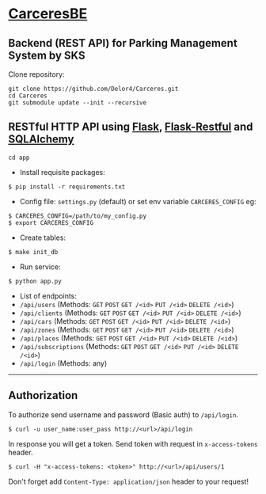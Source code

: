 [CarceresBE](https://github.com/Delor4/CarceresBE)
===================
Backend (REST API) for Parking Management System by SKS
---

Clone repository:
```
git clone https://github.com/Delor4/Carceres.git
cd Carceres
git submodule update --init --recursive
```
RESTful HTTP API using [Flask](https://github.com/pallets/flask), [Flask-Restful](https://github.com/flask-restful/flask-restful) and [SQLAlchemy](https://github.com/zzzeek/sqlalchemy)
-------------------

```
cd app
```

- Install requisite packages:
```shell
$ pip install -r requirements.txt
```
- Config file:
`settings.py` (default) or set env variable `CARCERES_CONFIG` eg:
```shell
$ CARCERES_CONFIG=/path/to/my_config.py
$ export CARCERES_CONFIG
```

- Create tables:
```shell
$ make init_db
```

- Run service:
```shell
$ python app.py
```
- List of endpoints:
- `/api/users`
    (Methods: `GET` `POST` `GET /<id>` `PUT /<id>` `DELETE /<id>`)
- `/api/clients`
    (Methods: `GET` `POST` `GET /<id>` `PUT /<id>` `DELETE /<id>`)
- `/api/cars`
    (Methods: `GET` `POST` `GET /<id>` `PUT /<id>` `DELETE /<id>`)
- `/api/zones`
    (Methods: `GET` `POST` `GET /<id>` `PUT /<id>` `DELETE /<id>`)
- `/api/places`
    (Methods: `GET` `POST` `GET /<id>` `PUT /<id>` `DELETE /<id>`)
- `/api/subscriptions`
    (Methods: `GET` `POST` `GET /<id>` `PUT /<id>` `DELETE /<id>`)
- `/api/login`
    (Methods: any)

---
Authorization
-------------------

To authorize send username and password (Basic auth) to `/api/login`.
 ```
$ curl -u user_name:user_pass http://<url>/api/login
```
In response you will get a token. Send token with request in `x-access-tokens` header.
```
$ curl -H "x-access-tokens: <token>" http://<url>/api/users/1
```

Don't forget add `Content-Type: application/json` header to your request!

